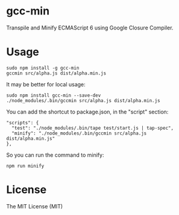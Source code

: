 # gcc-min
Transpile and Minify ECMAScript 6 using Google Closure Compiler.

# Usage

```
sudo npm install -g gcc-min
gccmin src/alpha.js dist/alpha.min.js
```

It may be better for local usage:

```
sudo npm install gcc-min --save-dev
./node_modules/.bin/gccmin src/alpha.js dist/alpha.min.js
```

You can add the shortcut to package.json, in the "script" section:

```
"scripts": {
  "test": "./node_modules/.bin/tape test/start.js | tap-spec",
  "minify": "./node_modules/.bin/gccmin src/alpha.js dist/alpha.min.js"
},
```

So you can run the command to minify:

```
npm run minify
```

# License

The MIT License (MIT)
